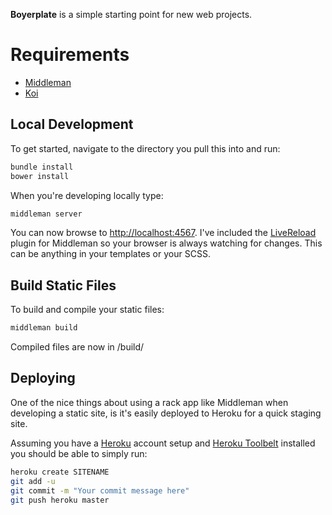**Boyerplate** is a simple starting point for new web projects.

Requirements
===
- [Middleman](http://middlemanapp.com/)
- [Koi](http://koi.eboyer.io)

Local Development
---
To get started, navigate to the directory you pull this into and run:

```bash
bundle install
bower install
```

When you're developing locally type:

```bash
middleman server
```

You can now browse to [http://localhost:4567](http://localhost:4567). I've included the [LiveReload](https://github.com/middleman/middleman-livereload) plugin for Middleman so your browser is always watching for changes. This can be anything in your templates or your SCSS.

Build Static Files
---
To build and compile your static files:

```bash
middleman build
```
Compiled files are now in /build/


Deploying
---
One of the nice things about using a rack app like Middleman when developing a static site, is it's easily deployed to Heroku for a quick staging site.

Assuming you have a [Heroku](http://www.heroku.com/) account setup and [Heroku Toolbelt](https://toolbelt.heroku.com/) installed you should be able to simply run:

```bash
heroku create SITENAME
git add -u
git commit -m "Your commit message here"
git push heroku master
```
